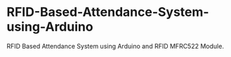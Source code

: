 # RFID-Based-Attendance-System-using-Arduino
RFID Based Attendance System using Arduino and RFID MFRC522 Module.
